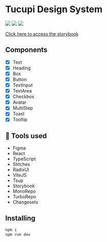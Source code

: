 # Tucupi Design System
<p align='left'>
<img src="https://img.shields.io/github/repo-size/Mauregina/tucupi-design-system?color=7e22ce">
<img src="https://img.shields.io/github/languages/count/Mauregina/tucupi-design-system?color=7e22ce">
<img src="https://img.shields.io/github/last-commit/Mauregina/tucupi-design-system?color=7e22ce">
</p>

[Click here to access the storybook](https://mauregina.github.io/tucupi-design-system)

## Components

- [x] Text
- [x] Heading
- [x] Box
- [x] Button
- [x] TextInput
- [x] TextArea
- [x] Checkbox
- [x] Avatar
- [x] MultiStep
- [x] Toast
- [x] Tooltip

## 🚀 Tools used

- Figma
- React
- TypeScript
- Stitches
- RadixUI
- ViteJS
- Tsup
- Storybook
- MonoRepo
- TurboRepo
- Changesets

## Installing
```sh
npm i
npm run dev
```
## 

